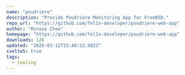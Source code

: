 ```yaml
---
name: "poudriere"
description: "Provide Poudriere Monitoring App for FreeBSD."
repo_url: "https://github.com/fel1x-developer/poudriere-web-app"
author: "Minsoo Choo"
homepage: "https://github.com/fel1x-developer/poudriere-web-app"
downloads: 126
updated: "2025-03-12T15:40:22.902Z"
svelte5: true
tags: 
  - tooling
---
```

